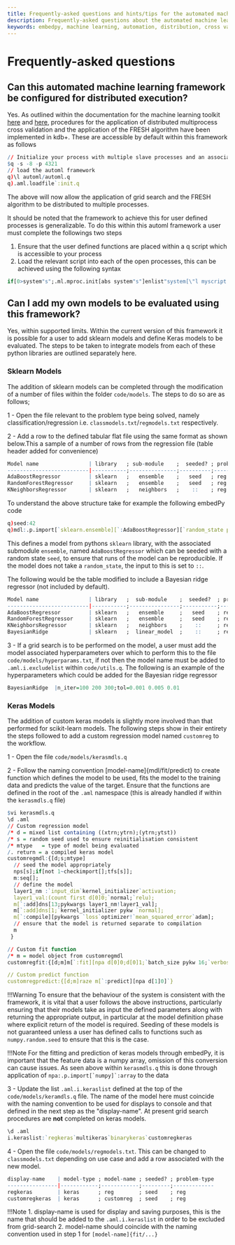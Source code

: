 ```yaml
---
title: Frequently-asked questions and hints/tips for the automated machine learning interface - Machine Learning – kdb+ and q documentation
description: Frequently-asked questions about the automated machine learning interface/framework
keywords: embedpy, machine learning, automation, distribution, cross validation, preprocessing, ml
---
```

# <i class="fab fa-python"></i> Frequently-asked questions

## Can this automated machine learning framework be configured for distributed execution?

Yes. As outlined within the documentation for the machine learning toolkit [here](https://code.kx.com/q/ml/toolkit/xval/) and [here](https://code.kx.com/q/ml/toolkit/fresh/#feature-extraction), procedures for the application of distributed multiprocess cross validation and the application of the FRESH algorithm have been implemented in kdb+. These are accessible by default within this framework as follows

```q
// Initialize your process with multiple slave processes and an associated port
$q -s -8 -p 4321
// load the automl framework
q)\l automl/automl.q
q).aml.loadfile`:init.q
```

The above will now allow the application of grid search and the FRESH algorithm to be distributed to multiple processes.

It should be noted that the framework to achieve this for user defined processes is generalizable. To do this within this automl framework a user must complete the followings two steps

1. Ensure that the user defined functions are placed within a q script which is accessible to your process
2. Load the relevant script into each of the open processes, this can be achieved using the following syntax
```q
if[0>system"s";.ml.mproc.init[abs system"s"]enlist"system[\"l myscript.q\"]"]
```

## Can I add my own models to be evaluated using this framework?

Yes, within supported limits. Within the current version of this framework it is possible for a user to add sklearn models and define Keras models to be evaluated. The steps to be taken to integrate models from each of these python libraries are outlined separately here.

### Sklearn Models

The addition of sklearn models can be completed through the modification of a number of files within the folder `code/models`. The steps to do so are as follows;

1 - Open the file relevant to the problem type being solved, namely classification/regression i.e. `classmodels.txt`/`regmodels.txt` respectively.

2 - Add a row to the defined tabular flat file using the same format as shown below.This a sample of a number of rows from the regression file (table header added for convenience)
```q
Model name                | library   ; sub-module    ;  seeded? ; problem type
--------------------------|-----------;---------------;----------;-------------
AdaBoostRegressor         | sklearn   ;   ensemble    ;   seed   ; reg
RandomForestRegressor     | sklearn   ;   ensemble    ;   seed   ; reg
KNeighborsRegressor       | sklearn   ;   neighbors   ;    ::    ; reg
```
To understand the above structure take for example the following embedPy code
```q
q)seed:42
q)mdl:.p.import[`sklearn.ensemble][`:AdaBoostRegressor][`random_state pykw seed]
```

This defines a model from pythons `sklearn` library, with the associated submodule `ensemble`, named `AdaBoostRegressor` which can be seeded with a random state `seed`, to ensure that runs of the model can be reproducible. If the model does not take a `random_state`, the input to this is set to `::`.

The following would be the table modified to include a Bayesian ridge regressor (not included by default).

```q
Model name                | library   ;  sub-module    ;  seeded?  ; problem type
--------------------------|-----------;----------------;-----------;-------------
AdaBoostRegressor         | sklearn   ;   ensemble     ;   seed    ; reg
RandomForestRegressor     | sklearn   ;   ensemble     ;   seed    ; reg
KNeighborsRegressor       | sklearn   ;   neighbors    ;    ::     ; reg
BayesianRidge             | sklearn   ;  linear_model  ;    ::     ; reg
```

3 - If a grid search is to be performed on the model, a user must add the model associated hyperparameters over which to perform this to the file `code/models/hyperparams.txt`, if not then the model name must be added to `.aml.i.excludelist` within `code/utils.q`. The following is an example of the hyperparameters which could be added for the Bayesian ridge regressor

```q
BayesianRidge  |n_iter=100 200 300;tol=0.001 0.005 0.01
```

### Keras Models

The addition of custom keras models is slightly more involved than that performed for scikit-learn models. The following steps show in their entirety the steps followed to add a custom regression model named `customreg` to the workflow.

1 - Open the file `code/models/kerasmdls.q`


2 - Follow the naming convention [model-name]{mdl/fit/predict} to create function which defines the model to be used, fits the model to the training data and predicts the value of the target. Ensure that the functions are defined in the root of the `.aml` namespace (this is already handled if within the `kerasmdls.q` file)

```q
$vi kerasmdls.q
\d .aml
// Custom regression model
/* d = mixed list containing ((xtrn;ytrn);(ytrn;ytst))
/* s = random seed used to ensure reinitialisation consistent
/* mtype   = type of model being evaluated
/. return = a compiled keras model
customregmdl:{[d;s;mtype]
  // seed the model appropriately
  nps[s];if[not 1~checkimport[];tfs[s]];
  m:seq[];
  // define the model
  layer1_nm :`input_dim`kernel_initializer`activation;
  layer1_val:(count first d[0]0;`normal;`relu);
  m[`:add]dns[13;pykwargs layer1_nm!layer1_val];
  m[`:add]dns[1;`kernel_initializer pykw `normal];
  m[`:compile][pykwargs `loss`optimizer!`mean_squared_error`adam];
  // ensure that the model is returned separate to compilation
  m
 }

// Custom fit function
/* m = model object from customregmdl
customregfit:{[d;m]m[`:fit][npa d[0]0;d[0]1;`batch_size pykw 16;`verbose pykw 0];m}

// Custom predict function
customregpredict:{[d;m]raze m[`:predict][npa d[1]0]`}
```

!!!Warning
	To ensure that the behaviour of the system is consistent with the framework, it is vital that a user follows the above instructions, particularly ensuring that their models take as input the defined parameters along with returning the appropriate output, in particular at the model definition phase where explicit return of the model is required. Seeding of these models is not guaranteed unless a user has defined calls to functions such as `numpy.random.seed` to ensure that this is the case.

!!!Note
	For the fitting and prediction of keras models through embedPy, it is important that the feature data is a numpy array, omission of this conversion can cause issues. As seen above within `kerasmdls.q` this is done through application of ```npa:.p.import[`numpy]`:array``` to the data


3 - Update the list `.aml.i.keraslist` defined at the top of the `code/models/keramdls.q` file. The name of the model here must coincide with the naming convention to be used for displays to console and that defined in the next step as the "display-name". At present grid search procedures are **not** completed on keras models.

```q
\d .aml
i.keraslist:`regkeras`multikeras`binarykeras`customregkeras
```

4 - Open the file `code/models/regmodels.txt`. This can be changed to `classmodels.txt` depending on use case and add a row associated with the new model.

```q
display-name    | model-type ; model-name ; seeded? ; problem-type
----------------|------------;------------;---------;-------------
regkeras        | keras      ; reg        ; seed    ; reg
customregkeras  | keras      ; customreg  ; seed    ; reg
```

!!!Note
	1. display-name is used for display and saving purposes, this is the name that should be added to the `.aml.i.keraslist` in order to be excluded from grid-search
	2. model-name should coincide with the naming convention used in step 1 for `[model-name]{fit/...}`
